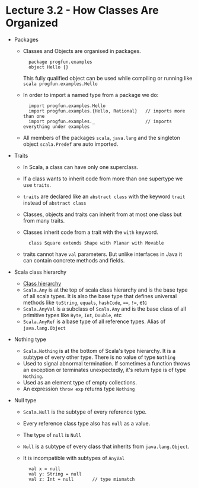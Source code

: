 # Lecture 3.2 - How Classes Are Organized

- Packages
    + Classes and Objects are organised in packages.

            package progfun.examples
            object Hello {}

        This fully qualified object can be used while compiling or running like `scala progfun.examples.Hello`

    + In order to import a named type from a package we do:

            import progfun.examples.Hello
            import progfun.examples.{Hello, Rational}   // imports more than one
            import progfun.examples._                   // imports everything under examples

    + All members of the packages `scala`, `java.lang` and the singleton object `scala.Predef` are auto imported.

- Traits
    + In Scala, a class can have only one superclass.
    + If a class wants to inherit code from more than one supertype we use `traits`.
    + `traits` are declared like an `abstract class` with the keyword  `trait` instead of `abstract class`
    + Classes, objects and traits can inherit from at most one class but from many traits.
    + Classes inherit code from a trait with the `with` keyword.

            class Square extends Shape with Planar with Movable

    + traits cannot have `val` parameters. But unlike interfaces in Java it can contain concrete methods and fields.

- Scala class hierarchy
	+ [Class hierarchy](http://www.scala-lang.org/old/sites/default/files/images/classhierarchy.png)
    + `Scala.Any` is at the top of scala class hierarchy and is the base type of all scala types. It is also the base type that defines universal methods like `toString`, `equals`, `hashCode`, `==`, `!=`, etc
    + `Scala.AnyVal` is a subclass of `Scala.Any` and is the base class of all primitive types like `Byte`, `Int`, `Double`, etc
    + `Scala.AnyRef` is a base type of all reference types. Alias of `java.lang.Object`

- Nothing type
    + `Scala.Nothing` is at the bottom of Scala's type hierarchy. It is a subtype of every other type. There is no value of type `Nothing`
    + Used to signal abnormal termination. If sometimes a function throws an exception or terminates unexpectedly, it's return type is of type `Nothing`.
    + Used as an element type of empty collections.
    + An expression `throw exp` returns type `Nothing`

- Null type
    + `Scala.Null` is the subtype of every reference type.
    + Every reference class type also has `null` as a value.
    + The type of `null` is `Null`
    + `Null` is a subtype of every class that inherits from `java.lang.Object`.
    + It is incompatible with subtypes of `AnyVal`

            val x = null
            val y: String = null
            val z: Int = null       // type mismatch


